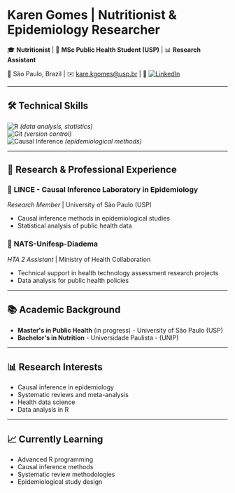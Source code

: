 # Karen Gomes | Nutritionist & Epidemiology Researcher

🎓 **Nutritionist** | 🎯 **MSc Public Health Student (USP)** | 📊 **Research Assistant**  

📍 São Paulo, Brazil | ✉️ kare.kgomes@usp.br | 🔗 [![LinkedIn](https://img.shields.io/badge/-LinkedIn-0077B5?logo=linkedin&logoColor=white)](https://www.linkedin.com/in/karengomes10/)

---

## 🛠 Technical Skills  
![R](https://img.shields.io/badge/-R-276DC3?logo=r&logoColor=white) *(data analysis, statistics)*    
![Git](https://img.shields.io/badge/-Git-F05032?logo=git&logoColor=white) *(version control)*  
![Causal Inference](https://img.shields.io/badge/-Causal%20Inference-FF6B6B) *(epidemiological methods)*

---

## 🔬 Research & Professional Experience

### 🏫 **LINCE - Causal Inference Laboratory in Epidemiology**  
*Research Member* | University of São Paulo (USP)  
- Causal inference methods in epidemiological studies
- Statistical analysis of public health data

### 🏥 **NATS-Unifesp-Diadema**  
*HTA 2 Assistant* | Ministry of Health Collaboration  
- Technical support in health technology assessment research projects
- Data analysis for public health policies

---

## 📚 Academic Background  
- **Master's in Public Health** (in progress) - University of São Paulo (USP)  
- **Bachelor's in Nutrition** - Universidade Paulista - (UNIP)

---

## 📊 Research Interests  
- Causal inference in epidemiology  
- Systematic reviews and meta-analysis  
- Health data science
- Data analysis in R

---

## 📈 Currently Learning  
- Advanced R programming  
- Causal inference methods  
- Systematic review methodologies  
- Epidemiological study design
